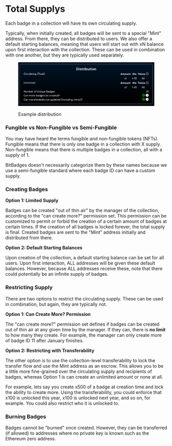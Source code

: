 # Total Supplys

Each badge in a collection will have its own circulating supply.&#x20;

Typically, when initially created, all badges will be sent to a special "Mint" address. From there, they can be distributed to users. We also offer a default starting balances, meaning that users will start out with xN balance upon first interaction with the collection. These can be used in combination with one another, but they are typically used separately.

<figure><img src="../../.gitbook/assets/image (8) (1).png" alt=""><figcaption><p>Example distribution</p></figcaption></figure>

### **Fungible vs Non-Fungible vs Semi-Fungible**

You may have heard the terms fungible and non-fungible tokens (NFTs). Fungible means that there is only one badge in a collection with X supply. Non-fungible means that there is multiple badges in a collection, all with a supply of 1.

BitBadges doesn't necessarily categorize them by these names because we use a semi-fungible standard where each badge ID can have a custom supply.

### **Creating Badges**

**Option 1: Limited Supply**

Badges can be created "out of thin air" by the manager of the collection, according to the "can create more?" permission set. This permission can be customized to permit or forbid the creation of a certain amount of badges at certain times. If the creation of all badges is locked forever, the total supply is final. Created badges are sent to the "Mint" address initially and distributed from there.

**Option 2: Default Starting Balances**

Upon creation of the collection, a default starting balance can be set for all users. Upon first interaction, ALL addresses will be given these default balances. However, because ALL addresses receive these, note that there could potentially be an infinite supply of badges.

### **Restricting Supply**

There are two options to restrict the circulating supply. These can be used in combination, but again, they are typically not.

**Option 1: Can Create More? Permission**

The "can create more?" permission set defines if badges can be created out of thin air at any given time by the manager. If they can, there is **no limit** to how many they create. For example, the manager can only create more of badge ID 11 after January finishes.

**Option 2: Restricting with Transferability**

The other option is to use the collection-level transferability to lock the transfer flow and use the Mint address as an escrow. This allows you to be a little more fine-grained over the circulating supply and recipients of badges, whereas Option 1 is can create an unlimited amount or none at all.

For example, lets say you create x500 of a badge at creation time and lock the ability to create more. Using the transferability, you could enforce that x100 is unlocked this year, x100 is unlocked next year, and so on, for example. You could also restrict who it is unlocked to.

### **Burning Badges**

Badges cannot be "burned" once created. However, they can be transferred (if allowed) to addresses where no private key is known such as the Ethereum zero address.
